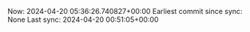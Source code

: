 Now: 2024-04-20 05:36:26.740827+00:00 Earliest commit since sync: None Last sync: 2024-04-20 00:51:05+00:00
